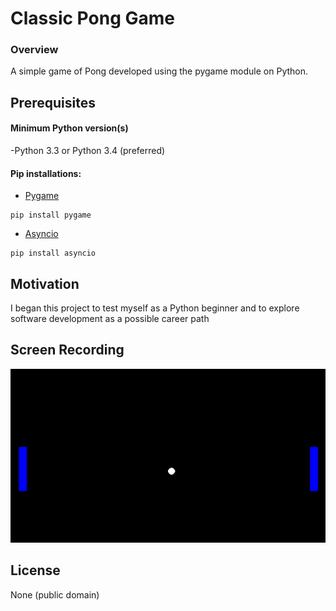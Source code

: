 # Classic Pong Game
### Overview
A simple game of Pong developed using the pygame module on Python.

## Prerequisites
#### Minimum Python version(s)
-Python 3.3 or Python 3.4 (preferred)  
#### Pip installations:
- [Pygame](https://pypi.org/project/pygame/)
```
pip install pygame
```
- [Asyncio](https://pypi.org/project/asyncio/)
```
pip install asyncio
```


## Motivation
I began this project to test myself as a Python beginner and to explore software development as a possible career path

## Screen Recording
![Pong Game - Animated gif demo](pong-game.gif)

## License
None (public domain)

